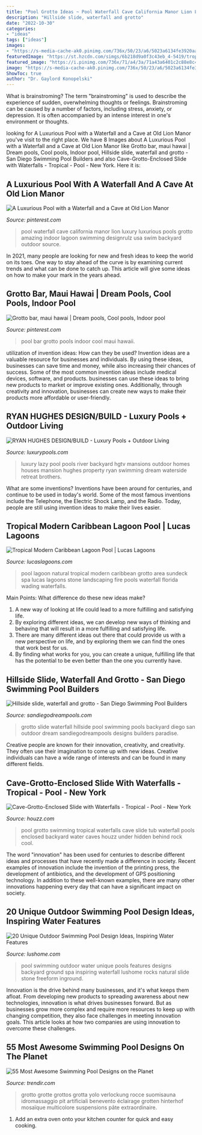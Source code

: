 ```yaml
---
title: "Pool Grotto Ideas ~ Pool Waterfall Cave California Manor Lion Luxury Luxurious Pools Grotto Amazing Indoor Lagoon Swimming Designrulz Usa Swim Backyard Outdoor Source"
description: "Hillside slide, waterfall and grotto"
date: "2022-10-30"
categories:
- "ideas"
tags: ["ideas"]
images:
- "https://s-media-cache-ak0.pinimg.com/736x/50/23/a6/5023a6134fe3920aab03ab018853249c--pool-waterfall-luxury-pools.jpg"
featuredImage: "https://st.hzcdn.com/simgs/6b218d9a0f3c43eb_4-5419/tropical-pool.jpg"
featured_image: "https://i.pinimg.com/736x/71/a4/3a/71a43a6401c2c88e8c47ad3056d61ee7--pool-bar-maui-hawaii.jpg"
image: "https://s-media-cache-ak0.pinimg.com/736x/50/23/a6/5023a6134fe3920aab03ab018853249c--pool-waterfall-luxury-pools.jpg"
ShowToc: true
author: "Dr. Gaylord Konopelski"
---
```



What is brainstroming?
The term "brainstroming" is used to describe the experience of sudden, overwhelming thoughts or feelings. Brainstroming can be caused by a number of factors, including stress, anxiety, or depression. It is often accompanied by an intense interest in one's environment or thoughts.

	

		
looking for A Luxurious Pool with a Waterfall and a Cave at Old Lion Manor you've visit to the right place. We have 8 Images about A Luxurious Pool with a Waterfall and a Cave at Old Lion Manor like Grotto bar, maui hawai | Dream pools, Cool pools, Indoor pool, Hillside slide, waterfall and grotto - San Diego Swimming Pool Builders and also Cave-Grotto-Enclosed Slide with Waterfalls - Tropical - Pool - New York. Here it is:
		
    
## A Luxurious Pool With A Waterfall And A Cave At Old Lion Manor

<img loading=lazy src="https://s-media-cache-ak0.pinimg.com/736x/50/23/a6/5023a6134fe3920aab03ab018853249c--pool-waterfall-luxury-pools.jpg" onerror="this.onerror=null;this.src='https://tse1.mm.bing.net/th?id=OIP.bZBTDSZs7TmxzADyzxAzyAHaE6&amp;pid=15.1';" alt="A Luxurious Pool with a Waterfall and a Cave at Old Lion Manor">

_Source: pinterest.com_

>pool waterfall cave california manor lion luxury luxurious pools grotto amazing indoor lagoon swimming designrulz usa swim backyard outdoor source. 

	

In 2021, many people are looking for new and fresh ideas to keep the world on its toes. One way to stay ahead of the curve is by examining current trends and what can be done to catch up. This article will give some ideas on how to make your mark in the years ahead.

    
## Grotto Bar, Maui Hawai | Dream Pools, Cool Pools, Indoor Pool

<img loading=lazy src="https://i.pinimg.com/736x/71/a4/3a/71a43a6401c2c88e8c47ad3056d61ee7--pool-bar-maui-hawaii.jpg" onerror="this.onerror=null;this.src='https://tse3.mm.bing.net/th?id=OIP.NBqG8ARd3LEuFqaFuI-QdAHaGh&amp;pid=15.1';" alt="Grotto bar, maui hawai | Dream pools, Cool pools, Indoor pool">

_Source: pinterest.com_

>pool bar grotto pools indoor cool maui hawaii. 

	

utilization of invention ideas: How can they be used?
Invention ideas are a valuable resource for businesses and individuals. By using these ideas, businesses can save time and money, while also increasing their chances of success. Some of the most common invention ideas include medical devices, software, and products. businesses can use these ideas to bring new products to market or improve existing ones. Additionally, through creativity and innovation, businesses can create new ways to make their products more affordable or user-friendly.

    
## RYAN HUGHES DESIGN/BUILD - Luxury Pools + Outdoor Living

<img loading=lazy src="http://luxurypools.com/wp-content/uploads/2018/05/hughes_01.jpg" onerror="this.onerror=null;this.src='https://tse4.mm.bing.net/th?id=OIP.rzgzIlfFALnUQFOaD1B12AHaFj&amp;pid=15.1';" alt="RYAN HUGHES DESIGN/BUILD - Luxury Pools + Outdoor Living">

_Source: luxurypools.com_

>luxury lazy pool pools river backyard hgtv mansions outdoor homes houses mansion hughes property ryan swimming dream waterside retreat brothers. 

	

What are some inventions?
Inventions have been around for centuries, and continue to be used in today's world. Some of the most famous inventions include the Telephone, the Electric Shock Lamp, and the Radio. Today, people are still using invention ideas to make their lives easier.

    
## Tropical Modern Caribbean Lagoon Pool | Lucas Lagoons

<img loading=lazy src="http://lucaslagoons.com/wp-content/uploads/2015/11/Calkins-web-8241.jpg" onerror="this.onerror=null;this.src='https://tse3.mm.bing.net/th?id=OIP.bmuc-n0SMguBABKXBWq_YQHaE8&amp;pid=15.1';" alt="Tropical Modern Caribbean Lagoon Pool | Lucas Lagoons">

_Source: lucaslagoons.com_

>pool lagoon natural tropical modern caribbean grotto area sundeck spa lucas lagoons stone landscaping fire pools waterfall florida wading waterfalls. 

	

Main Points: What difference do these new ideas make?
1. A new way of looking at life could lead to a more fulfilling and satisfying life.
2. By exploring different ideas, we can develop new ways of thinking and behaving that will result in a more fulfilling and satisfying life.
3. There are many different ideas out there that could provide us with a new perspective on life, and by exploring them we can find the ones that work best for us.
4. By finding what works for you, you can create a unique, fulfilling life that has the potential to be even better than the one you currently have.

    
## Hillside Slide, Waterfall And Grotto - San Diego Swimming Pool Builders

<img loading=lazy src="https://www.sandiegodreampools.com/wp-content/uploads/2015/05/226.jpg" onerror="this.onerror=null;this.src='https://tse2.mm.bing.net/th?id=OIP.pf1ddkIA3_eFxXlkPiNPKQHaFj&amp;pid=15.1';" alt="Hillside slide, waterfall and grotto - San Diego Swimming Pool Builders">

_Source: sandiegodreampools.com_

>grotto slide waterfall hillside pool swimming pools backyard diego san outdoor dream sandiegodreampools designs builders paradise. 

	

Creative people are known for their innovation, creativity, and creativity. They often use their imagination to come up with new ideas. Creative individuals can have a wide range of interests and can be found in many different fields.

    
## Cave-Grotto-Enclosed Slide With Waterfalls - Tropical - Pool - New York

<img loading=lazy src="https://st.hzcdn.com/simgs/6b218d9a0f3c43eb_4-5419/tropical-pool.jpg" onerror="this.onerror=null;this.src='https://tse3.mm.bing.net/th?id=OIP.At7SQQWt5bQYPnN8uN7lLwHaE8&amp;pid=15.1';" alt="Cave-Grotto-Enclosed Slide with Waterfalls - Tropical - Pool - New York">

_Source: houzz.com_

>pool grotto swimming tropical waterfalls cave slide tub waterfall pools enclosed backyard water caves houzz under hidden behind rock cool. 

	

The word "innovation" has been used for centuries to describe different ideas and processes that have recently made a difference in society. Recent examples of innovation include the invention of the printing press, the development of antibiotics, and the development of GPS positioning technology. In addition to these well-known examples, there are many other innovations happening every day that can have a significant impact on society.

    
## 20 Unique Outdoor Swimming Pool Design Ideas, Inspiring Water Features

<img loading=lazy src="https://www.lushome.com/wp-content/uploads/2014/08/outdoor-swimming-pools-water-features-11.jpg" onerror="this.onerror=null;this.src='https://tse4.mm.bing.net/th?id=OIP.ZJDNLg95kPeSh5HGa_Ob2QHaF6&amp;pid=15.1';" alt="20 Unique Outdoor Swimming Pool Design Ideas, Inspiring Water Features">

_Source: lushome.com_

>pool swimming outdoor water unique pools features designs backyard ground spa inspiring waterfall lushome rocks natural slide stone freeform inground. 

	

Innovation is the drive behind many businesses, and it's what keeps them afloat. From developing new products to spreading awareness about new technologies, innovation is what drives businesses forward. But as businesses grow more complex and require more resources to keep up with changing competition, they also face challenges in meeting innovation goals. This article looks at how two companies are using innovation to overcome these challenges.

    
## 55 Most Awesome Swimming Pool Designs On The Planet

<img loading=lazy src="https://cdn.trendir.com/wp-content/uploads/old/interiors/2016/02/12/the-most-incredible-pools-on-the-planet-53.jpg" onerror="this.onerror=null;this.src='https://tse3.mm.bing.net/th?id=OIP.iQCNR2yL0UZrmeFmOIIDfgHaE6&amp;pid=15.1';" alt="55 Most Awesome Swimming Pool Designs on the Planet">

_Source: trendir.com_

>grotto grotte grottos grotta yolo verlockung rocce suomisauna idromassaggio pit artificiali benevento éclairage grotten hinterhof mosaïque multicolore suspensions pâte extraordinaire. 

	

1. Add an extra oven onto your kitchen counter for quick and easy cooking.

